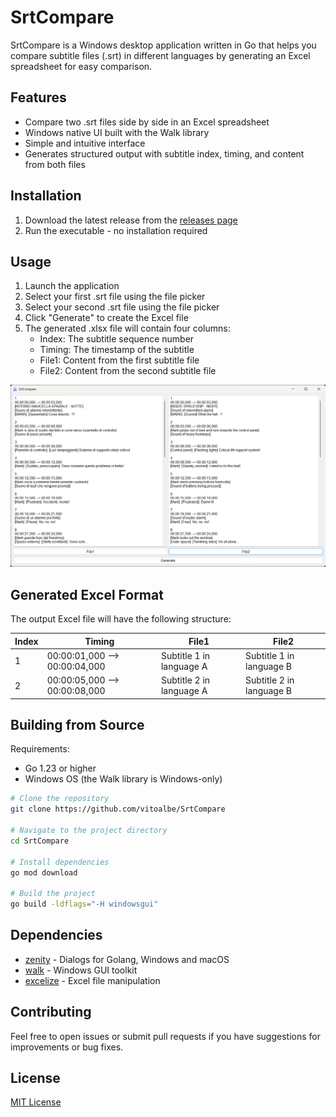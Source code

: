 # SrtCompare

SrtCompare is a Windows desktop application written in Go that helps you compare subtitle files (.srt) in different languages by generating an Excel spreadsheet for easy comparison.

## Features

- Compare two .srt files side by side in an Excel spreadsheet
- Windows native UI built with the Walk library
- Simple and intuitive interface
- Generates structured output with subtitle index, timing, and content from both files

## Installation

1. Download the latest release from the [releases page](https://github.com/vitoalbe/SrtCompare/releases)
2. Run the executable - no installation required

## Usage

1. Launch the application
2. Select your first .srt file using the file picker
3. Select your second .srt file using the file picker
4. Click "Generate" to create the Excel file
5. The generated .xlsx file will contain four columns:
   - Index: The subtitle sequence number
   - Timing: The timestamp of the subtitle
   - File1: Content from the first subtitle file
   - File2: Content from the second subtitle file

![Screen](./res/SrtCompare_screen.png)
## Generated Excel Format

The output Excel file will have the following structure:

| Index | Timing           | File1        | File2        |
|-------|-----------------|--------------|--------------|
| 1     | 00:00:01,000 --> 00:00:04,000 | Subtitle 1 in language A | Subtitle 1 in language B |
| 2     | 00:00:05,000 --> 00:00:08,000 | Subtitle 2 in language A | Subtitle 2 in language B |

## Building from Source

Requirements:
- Go 1.23 or higher
- Windows OS (the Walk library is Windows-only)

```bash
# Clone the repository
git clone https://github.com/vitoalbe/SrtCompare

# Navigate to the project directory
cd SrtCompare

# Install dependencies
go mod download

# Build the project
go build -ldflags="-H windowsgui"
```

## Dependencies

- [zenity](https://github.com/ncruces/zenity) - Dialogs for Golang, Windows and macOS
- [walk](https://github.com/lxn/walk) - Windows GUI toolkit
- [excelize](https://github.com/qax-os/excelize) - Excel file manipulation

## Contributing

Feel free to open issues or submit pull requests if you have suggestions for improvements or bug fixes.

## License

[MIT License](LICENSE)